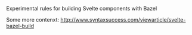 Experimental rules for building Svelte components with Bazel

Some more contenxt: http://www.syntaxsuccess.com/viewarticle/svelte-bazel-build
